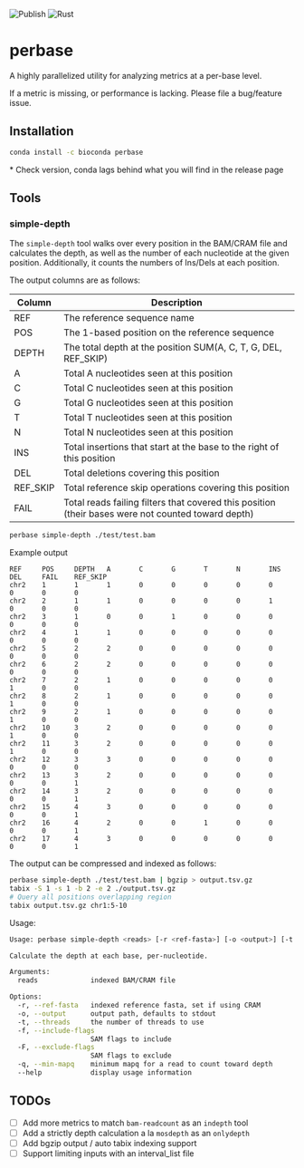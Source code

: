 ![Publish](https://github.com/sstadick/perbase/workflows/Publish/badge.svg)
![Rust](https://github.com/sstadick/perbase/workflows/Rust/badge.svg)
# perbase

A highly parallelized utility for analyzing metrics at a per-base level.

If a metric is missing, or performance is lacking. Please file a bug/feature issue.

## Installation

```bash
conda install -c bioconda perbase
```

\* Check version, conda lags behind what you will find in the release page

## Tools

### simple-depth

The `simple-depth` tool walks over every position in the BAM/CRAM file and calculates the depth, as well as the number of each nucleotide at the given position. Additionally, it counts the numbers of Ins/Dels at each position.

The output columns are as follows:

| Column   | Description                                                                                        |
| -------- | -------------------------------------------------------------------------------------------------- |
| REF      | The reference sequence name                                                                        |
| POS      | The 1-based position on the reference sequence                                                     |
| DEPTH    | The total depth at the position SUM(A, C, T, G, DEL, REF_SKIP)                                     |
| A        | Total A nucleotides seen at this position                                                          |
| C        | Total C nucleotides seen at this position                                                          |
| G        | Total G nucleotides seen at this position                                                          |
| T        | Total T nucleotides seen at this position                                                          |
| N        | Total N nucleotides seen at this position                                                          |
| INS      | Total insertions that start at the base to the right of this position                              |
| DEL      | Total deletions covering this position                                                             |
| REF_SKIP | Total reference skip operations covering this position                                             |
| FAIL     | Total reads failing filters that covered this position (their bases were not counted toward depth) |

```bash
perbase simple-depth ./test/test.bam
```

Example output

```text
REF     POS     DEPTH   A       C       G       T       N       INS     DEL     FAIL    REF_SKIP
chr2    1       1       1       0       0       0       0       0       0       0       0
chr2    2       1       1       0       0       0       0       1       0       0       0
chr2    3       1       0       0       1       0       0       0       0       0       0
chr2    4       1       1       0       0       0       0       0       0       0       0
chr2    5       2       2       0       0       0       0       0       0       0       0
chr2    6       2       2       0       0       0       0       0       0       0       0
chr2    7       2       1       0       0       0       0       0       1       0       0
chr2    8       2       1       0       0       0       0       0       1       0       0
chr2    9       2       1       0       0       0       0       0       1       0       0
chr2    10      3       2       0       0       0       0       0       1       0       0
chr2    11      3       2       0       0       0       0       0       1       0       0
chr2    12      3       3       0       0       0       0       0       0       0       0
chr2    13      3       2       0       0       0       0       0       0       0       1
chr2    14      3       2       0       0       0       0       0       0       0       1
chr2    15      4       3       0       0       0       0       0       0       0       1
chr2    16      4       2       0       0       1       0       0       0       0       1
chr2    17      4       3       0       0       0       0       0       0       0       1
```

The output can be compressed and indexed as follows:

```bash
perbase simple-depth ./test/test.bam | bgzip > output.tsv.gz
tabix -S 1 -s 1 -b 2 -e 2 ./output.tsv.gz
# Query all positions overlapping region
tabix output.tsv.gz chr1:5-10
```

Usage:

```bash
Usage: perbase simple-depth <reads> [-r <ref-fasta>] [-o <output>] [-t <threads>] [-f <include-flags>] [-F <exclude-flags>] [-q <min-mapq>]

Calculate the depth at each base, per-nucleotide.

Arguments:
  reads             indexed BAM/CRAM file

Options:
  -r, --ref-fasta   indexed reference fasta, set if using CRAM
  -o, --output      output path, defaults to stdout
  -t, --threads     the number of threads to use
  -f, --include-flags
                    SAM flags to include
  -F, --exclude-flags
                    SAM flags to exclude
  -q, --min-mapq    minimum mapq for a read to count toward depth
  --help            display usage information
```

## TODOs

- [ ] Add more metrics to match `bam-readcount` as an `indepth` tool
- [ ] Add a strictly depth calculation a la `mosdepth` as an `onlydepth`
- [ ] Add bgzip output / auto tabix indexing support
- [ ] Support limiting inputs with an interval_list file
